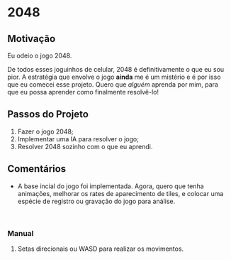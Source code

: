 # 2048

## Motivação

Eu odeio o jogo 2048. 

De todos esses joguinhos de celular, 2048 é definitivamente o que eu sou pior. A estratégia que envolve o jogo **ainda** me é um mistério e é por isso que eu comecei esse projeto. Quero que *alguém* aprenda por mim, para que eu possa aprender como finalmente resolvê-lo! 

## Passos do Projeto

1. Fazer o jogo 2048;
2. Implementar uma IA para resolver o jogo;
3. Resolver 2048 sozinho com o que eu aprendi.

## Comentários

- A base incial do jogo foi implementada. Agora, quero que tenha animações, melhorar os rates de aparecimento de tiles, e colocar uma espécie de registro ou gravação do jogo para análise.

<br>

### Manual

1. Setas direcionais ou WASD para realizar os movimentos.
